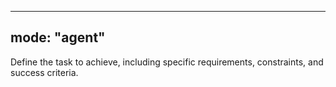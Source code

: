 ----
mode: "agent"
----
Define the task to achieve, including specific requirements, constraints, and success criteria.
